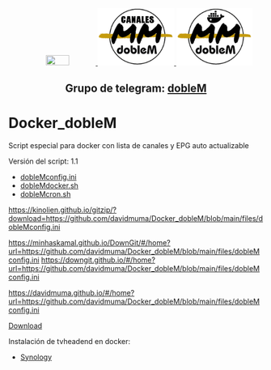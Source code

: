 <p align="center">
  <a href="https://github.com/davidmuma/EPG_dobleM"> <img src="https://raw.githubusercontent.com/davidmuma/EPG_dobleM/master/Images/logo_dobleM.png" width="30%" height="30%"> </a>
  <a href="https://github.com/davidmuma/Canales_dobleM"> <img src="https://raw.githubusercontent.com/davidmuma/Canales_dobleM/master/Images/logo_dobleM.png" width="30%" height="30%"> </a>
  <a href="https://github.com/davidmuma/Docker_dobleM"> <img src="https://raw.githubusercontent.com/davidmuma/Docker_dobleM/master/Images/logo_dobleM.png" width="30%" height="30%"> </a>
</p>

<h2 align="center">
  Grupo de telegram: <a href="https://tttttt.me/EPG_dobleM">dobleM</a>
</h2>

# Docker_dobleM
Script especial para docker con lista de canales y EPG auto actualizable

Versión del script: 1.1
- <a href="https://kinolien.github.io/gitzip/?download=https://github.com/davidmuma/Docker_dobleM/blob/main/files/dobleMconfig.ini">dobleMconfig.ini</a>
- <a href="https://raw.githubusercontent.com/davidmuma/Docker_dobleM/master/files/dobleMdocker.sh" rel="nofollow">dobleMdocker.sh</a>
- <a href="https://raw.githubusercontent.com/davidmuma/Docker_dobleM/master/files/dobleMcron.sh" rel="nofollow">dobleMcron.sh</a>

https://kinolien.github.io/gitzip/?download=https://github.com/davidmuma/Docker_dobleM/blob/main/files/dobleMconfig.ini

https://minhaskamal.github.io/DownGit/#/home?url=https://github.com/davidmuma/Docker_dobleM/blob/main/files/dobleMconfig.ini
https://downgit.github.io/#/home?url=https://github.com/davidmuma/Docker_dobleM/blob/main/files/dobleMconfig.ini

https://davidmuma.github.io/#/home?url=https://github.com/davidmuma/Docker_dobleM/blob/main/files/dobleMconfig.ini

<a href="https://raw.githubusercontent.com/davidmuma/Docker_dobleM/master/files/dobleMdocker.sh" target="_blank">Download</a>



Instalación de tvheadend en docker:
- <a href="https://github.com/davidmuma/Docker_dobleM/blob/master/Varios/tvdocker.md">Synology</a>
